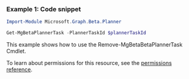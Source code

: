 ### Example 1: Code snippet

```powershellImport-Module Microsoft.Graph.Beta.Planner

Get-MgBetaPlannerTask -PlannerTaskId $plannerTaskId
```
This example shows how to use the Remove-MgBetaBetaPlannerTask Cmdlet.
To learn about permissions for this resource, see the [permissions reference](/graph/permissions-reference).

